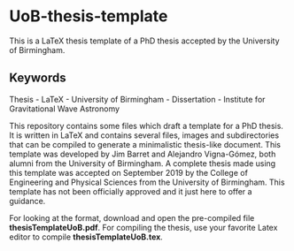 # UoB-thesis-template

This is a LaTeX thesis template of a PhD thesis accepted by the University of Birmingham. 

## Keywords
Thesis - LaTeX - University of Birmingham - Dissertation - Institute for Gravitational Wave Astronomy

This repository contains some files which draft a template for a PhD thesis. It is written in LaTeX and contains several files, images and subdirectories that can be compiled to generate a minimalistic thesis-like document. This template was developed by Jim Barret and Alejandro Vigna-Gómez, both alumni from the University of Birmingham. A complete thesis made using this template was accepted on September 2019 by the College of Engineering and Physical Sciences from the University of Birmingham. This template has not been officially approved and it just here to offer a guidance. 

For looking at the format, download and open the pre-compiled file **thesisTemplateUoB.pdf**.
For compiling the thesis, use your favorite Latex editor to compile **thesisTemplateUoB.tex**.
